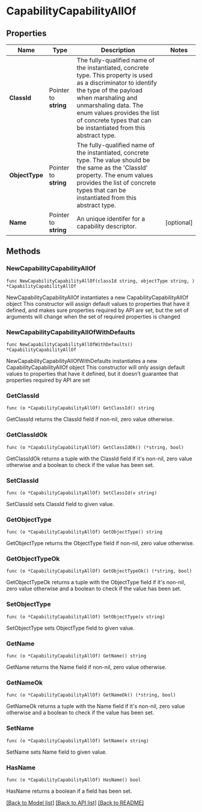 # CapabilityCapabilityAllOf

## Properties

Name | Type | Description | Notes
------------ | ------------- | ------------- | -------------
**ClassId** | Pointer to **string** | The fully-qualified name of the instantiated, concrete type. This property is used as a discriminator to identify the type of the payload when marshaling and unmarshaling data. The enum values provides the list of concrete types that can be instantiated from this abstract type. | 
**ObjectType** | Pointer to **string** | The fully-qualified name of the instantiated, concrete type. The value should be the same as the &#39;ClassId&#39; property. The enum values provides the list of concrete types that can be instantiated from this abstract type. | 
**Name** | Pointer to **string** | An unique identifer for a capability descriptor. | [optional] 

## Methods

### NewCapabilityCapabilityAllOf

`func NewCapabilityCapabilityAllOf(classId string, objectType string, ) *CapabilityCapabilityAllOf`

NewCapabilityCapabilityAllOf instantiates a new CapabilityCapabilityAllOf object
This constructor will assign default values to properties that have it defined,
and makes sure properties required by API are set, but the set of arguments
will change when the set of required properties is changed

### NewCapabilityCapabilityAllOfWithDefaults

`func NewCapabilityCapabilityAllOfWithDefaults() *CapabilityCapabilityAllOf`

NewCapabilityCapabilityAllOfWithDefaults instantiates a new CapabilityCapabilityAllOf object
This constructor will only assign default values to properties that have it defined,
but it doesn't guarantee that properties required by API are set

### GetClassId

`func (o *CapabilityCapabilityAllOf) GetClassId() string`

GetClassId returns the ClassId field if non-nil, zero value otherwise.

### GetClassIdOk

`func (o *CapabilityCapabilityAllOf) GetClassIdOk() (*string, bool)`

GetClassIdOk returns a tuple with the ClassId field if it's non-nil, zero value otherwise
and a boolean to check if the value has been set.

### SetClassId

`func (o *CapabilityCapabilityAllOf) SetClassId(v string)`

SetClassId sets ClassId field to given value.


### GetObjectType

`func (o *CapabilityCapabilityAllOf) GetObjectType() string`

GetObjectType returns the ObjectType field if non-nil, zero value otherwise.

### GetObjectTypeOk

`func (o *CapabilityCapabilityAllOf) GetObjectTypeOk() (*string, bool)`

GetObjectTypeOk returns a tuple with the ObjectType field if it's non-nil, zero value otherwise
and a boolean to check if the value has been set.

### SetObjectType

`func (o *CapabilityCapabilityAllOf) SetObjectType(v string)`

SetObjectType sets ObjectType field to given value.


### GetName

`func (o *CapabilityCapabilityAllOf) GetName() string`

GetName returns the Name field if non-nil, zero value otherwise.

### GetNameOk

`func (o *CapabilityCapabilityAllOf) GetNameOk() (*string, bool)`

GetNameOk returns a tuple with the Name field if it's non-nil, zero value otherwise
and a boolean to check if the value has been set.

### SetName

`func (o *CapabilityCapabilityAllOf) SetName(v string)`

SetName sets Name field to given value.

### HasName

`func (o *CapabilityCapabilityAllOf) HasName() bool`

HasName returns a boolean if a field has been set.


[[Back to Model list]](../README.md#documentation-for-models) [[Back to API list]](../README.md#documentation-for-api-endpoints) [[Back to README]](../README.md)


